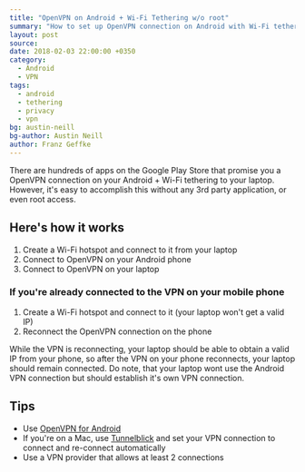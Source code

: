 ```yaml
---
title: "OpenVPN on Android + Wi-Fi Tethering w/o root"
summary: "How to set up OpenVPN connection on Android with Wi-Fi tethering to your laptop without needing third-party apps or root access."
layout: post
source:
date: 2018-02-03 22:00:00 +0350
category:
  - Android
  - VPN
tags:
  - android
  - tethering
  - privacy
  - vpn
bg: austin-neill
bg-author: Austin Neill
author: Franz Geffke
---
```


There are hundreds of apps on the Google Play Store that promise you a OpenVPN connection on your Android + Wi-Fi tethering to your laptop. However, it's easy to accomplish this without any 3rd party application, or even root access.

## Here's how it works

1. Create a Wi-Fi hotspot and connect to it from your laptop
2. Connect to OpenVPN on your Android phone
3. Connect to OpenVPN on your laptop

### If you're already connected to the VPN on your mobile phone

1. Create a Wi-Fi hotspot and connect to it (your laptop won't get a valid IP)
2. Reconnect the OpenVPN connection on the phone

While the VPN is reconnecting, your laptop should be able to obtain a valid IP from your phone, so after the VPN on your phone reconnects, your laptop should remain connected. Do note, that your laptop wont use the Android VPN connection but should establish it's own VPN connection.

## Tips

- Use [OpenVPN for Android](https://play.google.com/store/apps/details?id=de.blinkt.openvpn&hl=en)
- If you're on a Mac, use [Tunnelblick](https://www.tunnelblick.net/) and set your VPN connection to connect and re-connect automatically
- Use a VPN provider that allows at least 2 connections
